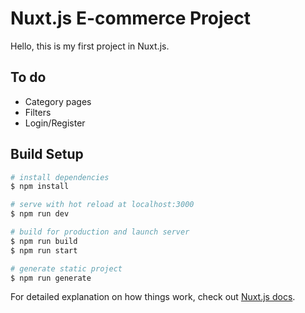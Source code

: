 # Nuxt.js E-commerce Project

Hello, this is my first project in Nuxt.js.

## To do
- Category pages
- Filters
- Login/Register

## Build Setup

```bash
# install dependencies
$ npm install

# serve with hot reload at localhost:3000
$ npm run dev

# build for production and launch server
$ npm run build
$ npm run start

# generate static project
$ npm run generate
```

For detailed explanation on how things work, check out [Nuxt.js docs](https://nuxtjs.org).
